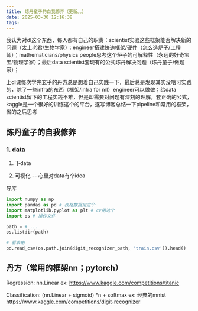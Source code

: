```yaml
---
title: 炼丹童子的自我修养（更新。。）
date: 2025-03-30 12:16:38
tags:
---
```


我认为对dl这个东西，每人都有自己的职责：scientist实验这些框架能否解决新的问题（太上老君/生物学家）；engineer搭建快速框架/硬件（怎么造炉子/工程师）；mathematicians/physics people思考这个炉子的可解释性（永远的好奇宝宝/物理学家）；最后data scientist套现有的公式炼丹解决问题（炼丹童子/做题家）；

上dl课每次学完玄乎的丹方总是想着自己实践一下，最后总是发现其实没啥可实践的，除了一些infra的东西（框架/infra for ml）engineer可以做做；给data scientist留下的工程实践不难，但是却需要对问题有深刻的理解，套正确的公式，kaggle是一个很好的训练这个的平台，遂写博客总结一下pipeline和常用的框架，省的之后思考

## 炼丹童子的自我修养

### 1. data
1. 下data

2. 可视化 -- 心里对data有个idea

导库  
``` py
import numpy as np
import pandas as pd # 表格数据用这个
import matplotlib.pyplot as plt # cv用这个
import os # 操作文件

path = # ... 
os.listdir(path)

# 看表格
pd.read_csv(os.path.join(digit_recognizer_path, 'train.csv')).head()
 ```

## 丹方（常用的框架nn；pytorch）
Regression: nn.Linear
ex: https://www.kaggle.com/competitions/titanic

Classification: (nn.Linear + sigmoid) *n + softmax
ex: 经典的mnist https://www.kaggle.com/competitions/digit-recognizer

